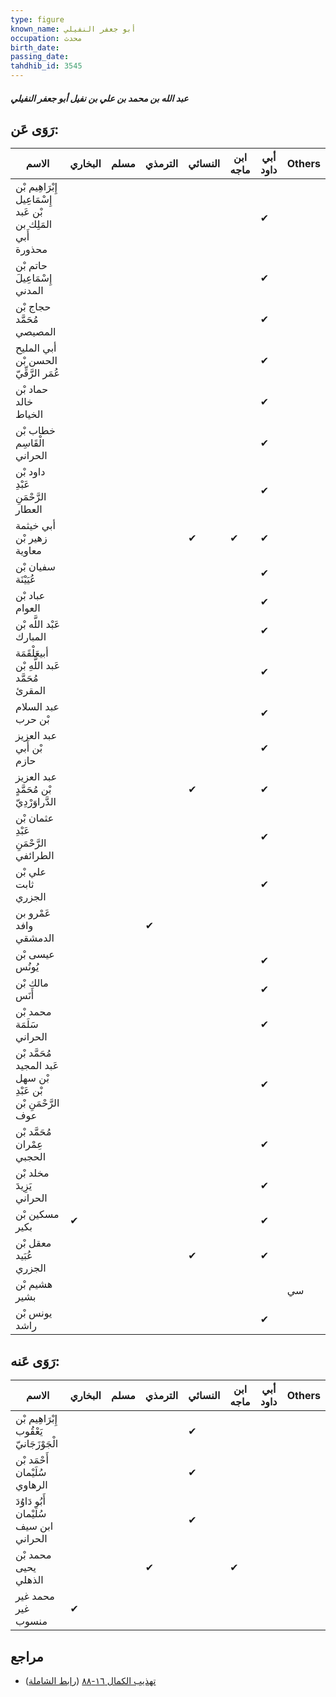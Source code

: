 ```yaml
---
type: figure
known_name: أبو جعفر النفيلي
occupation: محدث
birth_date:
passing_date:
tahdhib_id: 3545
---
```

##### عبد الله بن محمد بن علي بن نفيل أبو جعفر النفيلي

## رَوَى عَن:
| الاسم                                                           | البخاري | مسلم | الترمذي | النسائي | ابن ماجه | أبي داود | Others |
| --------------------------------------------------------------- | ------- | ---- | ------- | ------- | -------- | -------- | ------ |
| إِبْرَاهِيم بْن إِسْمَاعِيل بْن عَبد المَلِك بن أَبي محذورة     |         |      |         |         |          | ✔        |        |
| حاتم بْن إِسْمَاعِيلَ المدني                                    |         |      |         |         |          | ✔        |        |
| حجاج بْن مُحَمَّد المصيصي                                       |         |      |         |         |          | ✔        |        |
| أبي المليح الحسن بْن عُمَر الرَّقِّيّ                           |         |      |         |         |          | ✔        |        |
| حماد بْن خالد الخياط                                            |         |      |         |         |          | ✔        |        |
| خطاب بْن الْقَاسِم الحراني                                      |         |      |         |         |          | ✔        |        |
| داود بْن عَبْدِ الرَّحْمَنِ العطار                              |         |      |         |         |          | ✔        |        |
| أبي خيثمة زهير بْن معاوية                                       |         |      |         | ✔       | ✔        | ✔        |        |
| سفيان بْن عُيَيْنَة                                             |         |      |         |         |          | ✔        |        |
| عباد بْن العوام                                                 |         |      |         |         |          | ✔        |        |
| عَبْد اللَّه بْن المبارك                                        |         |      |         |         |          | ✔        |        |
| أبيعَلْقَمَة عَبد اللَّهِ بْن مُحَمَّد المقرئ                   |         |      |         |         |          | ✔        |        |
| عبد السلام بْن حرب                                              |         |      |         |         |          | ✔        |        |
| عبد العزيز بْن أَبي حازم                                        |         |      |         |         |          | ✔        |        |
| عبد العزيز بْن مُحَمَّدٍ الدَّراوَرْدِيّ                        |         |      |         | ✔       |          | ✔        |        |
| عثمان بْن عَبْدِ الرَّحْمَنِ الطرائفي                           |         |      |         |         |          | ✔        |        |
| علي بْن ثابت الجزري                                             |         |      |         |         |          | ✔        |        |
| عَمْرو بن وافد الدمشقي                                          |         |      | ✔       |         |          |          |        |
| عيسى بْن يُونُس                                                 |         |      |         |         |          | ✔        |        |
| مالك بْن أَنَس                                                  |         |      |         |         |          | ✔        |        |
| محمد بْن سَلَمَة الحراني                                        |         |      |         |         |          | ✔        |        |
| مُحَمَّد بْن عَبد المجيد بْن سهل بْن عَبْدِ الرَّحْمَنِ بْن عوف |         |      |         |         |          | ✔        |        |
| مُحَمَّد بْن عِمْران الحجبي                                     |         |      |         |         |          | ✔        |        |
| مخلد بْن يَزِيدَ الحراني                                        |         |      |         |         |          | ✔        |        |
| مسكين بْن بكير                                                  | ✔       |      |         |         |          | ✔        |        |
| معقل بْن عُبَيد الجزري                                          |         |      |         | ✔       |          | ✔        |        |
| هشيم بْن بشير                                                   |         |      |         |         |          |          | سي     |
| يونس بْن راشد                                                   |         |      |         |         |          | ✔        |        |
## رَوَى عَنه:
| الاسم                                    | البخاري | مسلم | الترمذي | النسائي | ابن ماجه | أبي داود | Others |
| ---------------------------------------- | ------- | ---- | ------- | ------- | -------- | -------- | ------ |
| إِبْرَاهِيم بْن يَعْقُوب الْجَوْزَجَانيّ |         |      |         | ✔       |          |          |        |
| أَحْمَد بْن سُلَيْمان الرهاوي            |         |      |         | ✔       |          |          |        |
| أَبُو دَاوُدَ سُلَيْمان ابن سيف الحراني  |         |      |         | ✔       |          |          |        |
| محمد بْن يحيى الذهلي                     |         |      | ✔       |         | ✔        |          |        |
| محمد غير غير منسوب                       | ✔       |      |         |         |          |          |        |
## مراجع
- [تهذيب الكمال ١٦-٨٨](obsidian://open?vault=Tahdhib-al-Kamal&file=Figures/٣٥٤٥-عبد%20الله%20بن%20محمد%20بن%20علي%20بن%20نفيل%20أبو%20جعفر%20النفيلي) ([رابط الشاملة](https://shamela.ws/book/3722/8081))